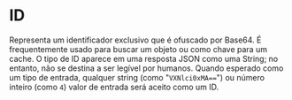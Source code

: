 # ID
Representa um identificador exclusivo que é ofuscado por Base64. É frequentemente usado para buscar um objeto ou como chave para um cache. O tipo de ID aparece em uma resposta JSON como uma String; no entanto, não se destina a ser legível por humanos. Quando esperado como um tipo de entrada, qualquer string (como "`VXNlci0xMA==`") ou número inteiro (como `4`) valor de entrada será aceito como um ID.